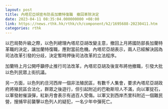 ```yaml
---
layout: post
title: 內塔尼亞胡宣布防長加蘭特復職　撤回革除決定
date: 2023-04-11 08:35:04.000000000 +08:00
link: https://news.rthk.hk/rthk/ch/component/k2/1695688-20230411.htm
categories: rthk
---
```


以巴局勢升級之際，以色列總理內塔尼亞胡改變主意，撤回上月將國防部長加蘭特革職的決定，讓加蘭特復職，應對當前危機。內塔尼亞胡表示，兩人已經解決因為司法改革引發的分歧，決定暫時押後司法改革的立法程序。

加蘭特上月公開呼籲停止推行司法改革，內塔尼亞胡及後宣布將他撤職，引發大批以色列民眾上街抗議。

另一方面，以色列約旦河西岸一個非法殖民區，有數千人集會，要求內塔尼亞胡政府將殖民區合法化，群眾之後遊行，但引起附近的巴勒斯坦人不滿，向以軍掟石，以軍發射催淚彈，紅新月會表示有過百人受傷。以軍又到西岸杰里科附近一個難民營，搜捕早前襲擊以色列人的疑犯，一名少年中彈死亡。
